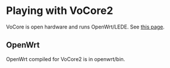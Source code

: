 # Playing with VoCore2
VoCore is open hardware and runs OpenWrt/LEDE.
See [this page](https://vocore.io/).

## OpenWrt
OpenWrt compiled for VoCore2 is in openwrt/bin.
